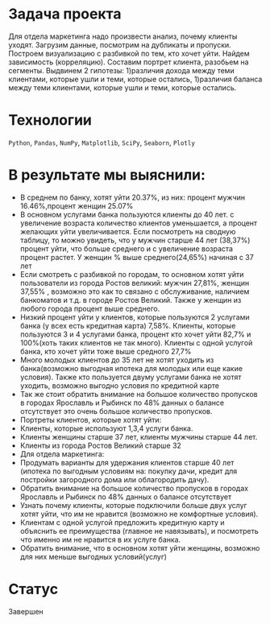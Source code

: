 # Задача проекта
Для отдела маркетинга надо произвести анализ, почему клиенты уходят. Загрузим данные, посмотрим на дубликаты и пропуски. Построем визуализацию с разбивкой по тем, кто хочет уйти. Найдем зависимость (корреляцию). Составим портрет клиента, разобьем на сегменты. Выдвинем 2 гипотезы: 1)различия дохода между теми клиентами, которые ушли и теми, которые остались, 1)различия баланса между теми клиентами, которые ушли и теми, которые остались.

# Технологии
`Python`, `Pandas`, `NumPy`, `Matplotlib`, `SciPy`, `Seaborn`, `Plotly`

# В результате мы выяснили:
- В среднем по банку, хотят уйти 20.37%, из них: процент мужчин 16.46%,процент женщин 25.07%
- В основном услугами банка пользуются клиенты до 40 лет. с увеличение возраста количество клиентов уменьшается, а процент желающих уйти увеличивается. Если посмотреть на сводную таблицу, то можно увидеть, что у мужчин старше 44 лет (38,37%) процент уйти, что больше среднего и с увеличение возраста процент растет. У женщин % выше среднего(24,65%) начиная с 37 лет
- Если смотреть с разбивкой по городам, то основном хотят уйти пользователи из города Ростов великий: мужчин 27,81%, женщин 37,55% , возможно это как то связано с обслуживание, наличием банкоматов и т.д. в городе Ростов Великий. Также у женщин из любого города процент выше среднего.
- Низкий процент уйти у клиентов, которые пользуются 2 услугами банка (у всех есть кредитная карта) 7,58%. Клиенты, которые пользуются 3 и 4 услугами банка, процент кто хочет уйти 82,7% и 100%(хоть таких клиентов не так много). Клиенты с одной услугой банка, кто хочет уйти тоже выше средного 27,7%
- Много молодых клиентов до 35 лет не хотят уходить из банка(возможно выгодная ипотека для молодых или еще какие условия). Также кто пользуется двуму услугами банка не хотят уходить, возможно выгодно условия по кредитной карте
- Так же стоит обратить внимание на большое количество пропусков в городах Ярославль и Рыбинск по 48% данных о балансе отсутствует это очень большое количество пропусков.
- Портреты клиентов, которые хотят уйти:
- Клиенты, которые используют 1,3,4 услуги банка.
- Клиенты женщины старше 37 лет, клиенты мужчины старше 44 лет.
- Клиенты из города Ростов Великий старше 32
- Для отдела маркетинга:
- Продумать варианты для удержания клиентов старше 40 лет (ипотека по выгодным условиям на: покупку дачи, кредит для постройки загородного дома или облагородить дачу).
- Обратить внимание на большое количество пропусков в городах Ярославль и Рыбинск по 48% данных о балансе отсутствует
- Узнать почему клиенты, которые подключили больше двух услуг хотят уйти, что им не нравится (возможно не комфортные условия).
- Клиентам с одной услугой предложить кредитную карту и объяснить ее преимущества (главное не навязывать), и посмотреть что именно им не нравится в их услуге банка.
- Обратить внимание, что в основном хотят уйти женщины, возможно для них меньше выгодных условий(услуг)

# Статус
Завершен